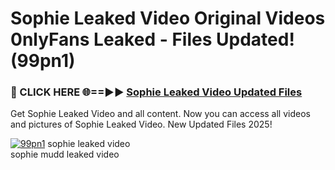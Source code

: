 # Sophie Leaked Video Original Videos 0nlyFans Leaked - Files Updated! (99pn1)

<h3>🔴 CLICK HERE 🌐==►► <a href="https://tinyurl.com/ms9xzufz" rel="nofollow">Sophie Leaked Video Updated Files</a></h3>

Get Sophie Leaked Video and all content. Now you can access all videos and pictures of Sophie Leaked Video. New Updated Files 2025!

[![99pn1](https://i.imgur.com/ppqm5kG.gif)](https://tinyurl.com/ms9xzufz)
sophie leaked video<br>
sophie mudd leaked video